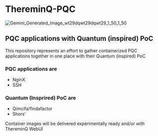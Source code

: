 # ThereminQ-PQC

![Gemini_Generated_Image_wt29dqwt29dqwt29_1_50_1_50](https://github.com/user-attachments/assets/d9f55041-7723-49e3-b693-389e4f373b0e)

## PQC applications with Quantum (inspired) PoC

This repository represents an effort to gather containerized PQC applications together in one place with their Quantum (inspired) PoC

### PQC applications are
- NginX
- SSH


### Quantum (Insprired) PoC are
- Qimcifa/findafactor
- Shors'

Container images will be delivered experimentally ready and/or with ThereminQ WebUI


